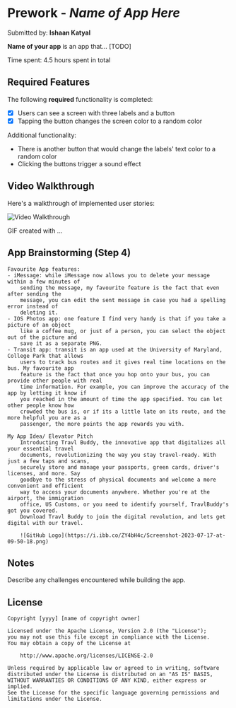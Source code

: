 # Prework - *Name of App Here*

Submitted by: **Ishaan Katyal**

**Name of your app** is an app that... [TODO] 

Time spent: 4.5 hours spent in total

## Required Features

The following **required** functionality is completed:

- [x] Users can see a screen with three labels and a button
- [x] Tapping the button changes the screen color to a random color

Additional functionality:
- There is another button that would change the labels' text color to a random color
- Clicking the buttons trigger a sound effect
 
## Video Walkthrough

Here's a walkthrough of implemented user stories:

<img src='http://i.imgur.com/link/to/your/gif/file.gif' title='Video Walkthrough' width='' alt='Video Walkthrough' />

<!-- Replace this with whatever GIF tool you used! -->
GIF created with ...  
<!-- Recommended tools:
[Kap](https://getkap.co/) for macOS
[ScreenToGif](https://www.screentogif.com/) for Windows
[peek](https://github.com/phw/peek) for Linux. -->

## App Brainstorming (Step 4)
    Favourite App features:
    - iMessage: while iMessage now allows you to delete your message within a few minutes of
        sending the message, my favourite feature is the fact that even after sending the   
        message, you can edit the sent message in case you had a spelling error instead of  
        deleting it. 
    - IOS Photos app: one feature I find very handy is that if you take a picture of an object   
        like a coffee mug, or just of a person, you can select the object out of the picture and   
        save it as a separate PNG. 
    - Transit app: transit is an app used at the University of Maryland, College Park that allows
        users to track bus routes and it gives real time locations on the bus. My favourite app 
        feature is the fact that once you hop onto your bus, you can provide other people with real 
        time information. For example, you can improve the accuracy of the app by letting it know if 
        you reached in the amount of time the app specified. You can let other people know how 
        crowded the bus is, or if its a little late on its route, and the more helpful you are as a 
        passenger, the more points the app rewards you with. 
    
    My App Idea/ Elevator Pitch
        Introducting Travl Buddy, the innovative app that digitalizes all your essential travel 
        documents, revolutionizing the way you stay travel-ready. With just a few taps and scans, 
        securely store and manage your passports, green cards, driver's licenses, and more. Say 
        goodbye to the stress of physical documents and welcome a more convenient and efficient 
        way to access your documents anywhere. Whether you're at the airport, the immigration 
        office, US Customs, or you need to identify yourself, TravlBuddy's got you covered. 
        Download Travl Buddy to join the digital revolution, and lets get digital with our travel. 
    
        ![GitHub Logo](https://i.ibb.co/ZY4bH4c/Screenshot-2023-07-17-at-09-50-18.png)
## Notes

Describe any challenges encountered while building the app.

## License

    Copyright [yyyy] [name of copyright owner]

    Licensed under the Apache License, Version 2.0 (the "License");
    you may not use this file except in compliance with the License.
    You may obtain a copy of the License at

        http://www.apache.org/licenses/LICENSE-2.0

    Unless required by applicable law or agreed to in writing, software
    distributed under the License is distributed on an "AS IS" BASIS,
    WITHOUT WARRANTIES OR CONDITIONS OF ANY KIND, either express or implied.
    See the License for the specific language governing permissions and
    limitations under the License.
